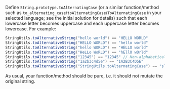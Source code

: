 Define `String.prototype.toAlternatingCase` (or a similar function/method such as `to_alternating_case`/`toAlternatingCase`/`ToAlternatingCase` in your selected language; see the initial solution for details) such that each lowercase letter becomes uppercase and each uppercase letter becomes lowercase. For example:
```java
StringUtils.toAlternativeString("hello world") == "HELLO WORLD"
StringUtils.toAlternativeString("HELLO WORLD") == "hello world"
StringUtils.toAlternativeString("hello WORLD") == "HELLO world"
StringUtils.toAlternativeString("HeLLo WoRLD") == "hEllO wOrld"
StringUtils.toAlternativeString("12345") == "12345" // Non-alphabetical characters are unaffected
StringUtils.toAlternativeString("1a2b3c4d5e") == "1A2B3C4D5E"
StringUtils.toAlternativeString("StringUtils.toAlternatingCase") == "sTRINGuTILS.TOaLTERNATINGcASE"
```
As usual, your function/method should be pure, i.e. it should not mutate the original string.
